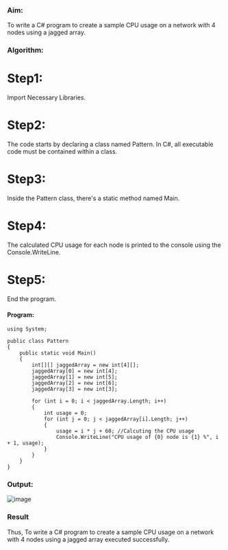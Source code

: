 ### Aim:
To write a C# program to create a sample CPU usage on a network with 4 nodes using a jagged array.

### Algorithm:

# Step1:
Import Necessary Libraries.

# Step2:
The code starts by declaring a class named Pattern. In C#, all executable code must be contained within a class.

# Step3:
Inside the Pattern class, there's a static method named Main.

# Step4:
The calculated CPU usage for each node is printed to the console using the Console.WriteLine.

# Step5:
End the program.

#### Program:

```
using System;

public class Pattern
{
    public static void Main()
    {
        int[][] jaggedArray = new int[4][];
        jaggedArray[0] = new int[4];
        jaggedArray[1] = new int[5];
        jaggedArray[2] = new int[6];
        jaggedArray[3] = new int[3];

        for (int i = 0; i < jaggedArray.Length; i++)
        {
            int usage = 0; 
            for (int j = 0; j < jaggedArray[i].Length; j++)
            {
                usage = i * j + 60; //Calcuting the CPU usage
                Console.WriteLine("CPU usage of {0} node is {1} %", i + 1, usage);
            }
        }
    }
}

```
### Output:
![image](https://github.com/hariprasath5106/Exp04-Jagged-Array/assets/111515488/32598359-3fab-4343-8e3f-a589a5dd3022)

### Result
Thus, To write a C# program to create a sample CPU usage on a network with 4 nodes using a jagged array executed successfully.
